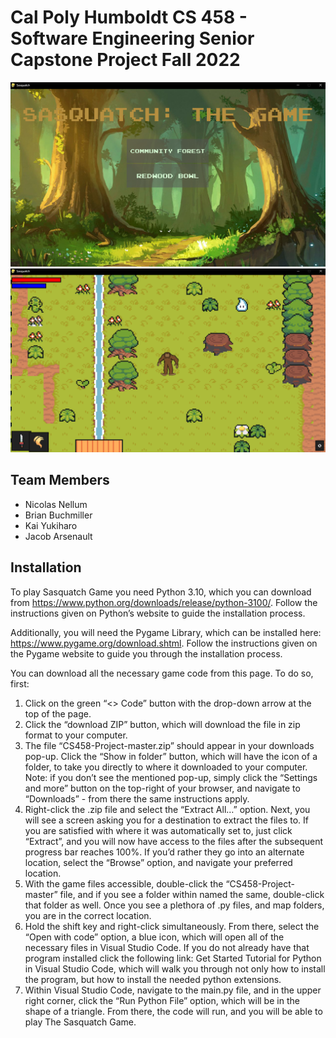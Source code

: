 # Cal Poly Humboldt CS 458 - Software Engineering Senior Capstone Project Fall 2022 
![Main Menu Pic](main_menu.png)
![Community Forest Pic](community_forest.png)
## **Team Members** 
- Nicolas Nellum
- Brian Buchmiller
- Kai Yukiharo
- Jacob Arsenault
## **Installation**
To play Sasquatch Game you need Python 3.10, which you can download from https://www.python.org/downloads/release/python-3100/. Follow the instructions given on Python’s website to guide the installation process.

Additionally, you will need the Pygame Library, which can be installed here: https://www.pygame.org/download.shtml. Follow the instructions given on the Pygame website to guide you through the installation process.

You can download all the necessary game code from this page. To do so, first:
1. Click on the green “<> Code” button with the drop-down arrow at the top of the page.
2. Click the “download ZIP” button, which will download the file in zip format to your computer. 
3. The file “CS458-Project-master.zip” should appear in your downloads pop-up. Click the “Show in folder” button, which will have the icon of a folder, to take you directly to where it downloaded to your computer. Note: if you don’t see the mentioned pop-up, simply click the “Settings and more” button on the top-right of your browser, and navigate to “Downloads” - from there the same instructions apply. 
4. Right-click the .zip file and select the “Extract All…” option. Next, you will see a screen asking you for a destination to extract the files to. If you are satisfied with where it was automatically set to, just click “Extract”, and you will now have access to the files after the subsequent progress bar reaches 100%. If you’d rather they go into an alternate location, select the “Browse” option, and navigate your preferred location. 
5. With the game files accessible, double-click  the “CS458-Project-master” file, and if you see a folder within named the same, double-click that folder as well. Once you see a plethora of .py files, and map folders, you are in the correct location. 
6. Hold the shift key and right-click simultaneously. From there, select the “Open with code” option, a blue icon, which will open all of the necessary files in Visual Studio Code. If you do not already have that program installed click the following link: Get Started Tutorial for Python in Visual Studio Code, which will walk you through not only how to install the program, but how to install the needed python extensions. 
7. Within Visual Studio Code, navigate to the main.py file, and in the upper right corner, click the “Run Python File” option, which will be in the shape of a triangle. From there, the code will run, and you will be able to play The Sasquatch Game.


